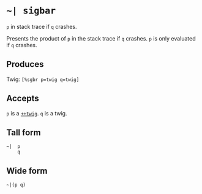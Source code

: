 `~| sigbar`
===========

`p` in stack trace if `q` crashes.

Presents the product of `p` in the stack trace if `q` crashes. `p` is only
evaluated if `q` crashes.

Produces
--------

Twig: `[%sgbr p=twig q=twig]`

Accepts
-------

`p` is a [`++twig`](). `q` is a twig.

Tall form
---------

    ~|  p
        q

Wide form
---------

    ~|(p q)
